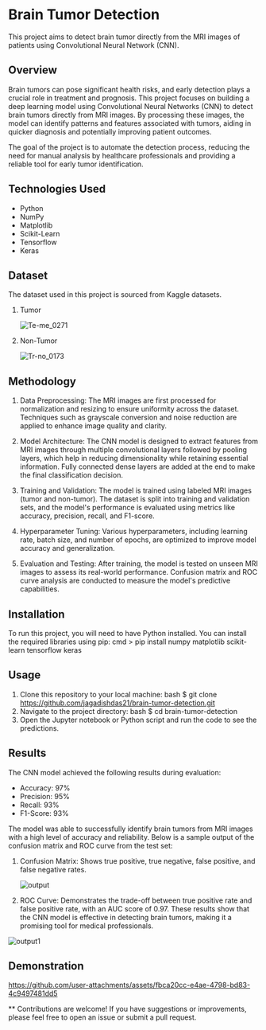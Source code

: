 # Brain Tumor Detection
This project aims to detect brain tumor directly from the MRI images of patients using Convolutional Neural Network (CNN).

## Overview
Brain tumors can pose significant health risks, and early detection plays a crucial role in treatment and prognosis. This project focuses on building a deep learning model using Convolutional Neural Networks (CNN) to detect brain tumors directly from MRI images. By processing these images, the model can identify patterns and features associated with tumors, aiding in quicker diagnosis and potentially improving patient outcomes.

The goal of the project is to automate the detection process, reducing the need for manual analysis by healthcare professionals and providing a reliable tool for early tumor identification.

## Technologies Used
- Python
- NumPy
- Matplotlib
- Scikit-Learn
- Tensorflow
- Keras

## Dataset
The dataset used in this project is sourced from Kaggle datasets.

1. Tumor
   
   ![Te-me_0271](https://github.com/user-attachments/assets/52502769-b84b-4042-9088-cde653b78b52)

2. Non-Tumor
   
   ![Tr-no_0173](https://github.com/user-attachments/assets/29217b9a-b2fc-484f-9fa0-b3d386f98f9a)

## Methodology
1. Data Preprocessing: The MRI images are first processed for normalization and resizing to ensure uniformity across the dataset. Techniques such as grayscale conversion and noise reduction are applied to enhance image quality and clarity.

2. Model Architecture: The CNN model is designed to extract features from MRI images through multiple convolutional layers followed by pooling layers, which help in reducing dimensionality while retaining essential information. Fully connected dense layers are added at the end to make the final classification decision.

3. Training and Validation: The model is trained using labeled MRI images (tumor and non-tumor). The dataset is split into training and validation sets, and the model's performance is evaluated using metrics like accuracy, precision, recall, and F1-score.

4. Hyperparameter Tuning: Various hyperparameters, including learning rate, batch size, and number of epochs, are optimized to improve model accuracy and generalization.

5. Evaluation and Testing: After training, the model is tested on unseen MRI images to assess its real-world performance. Confusion matrix and ROC curve analysis are conducted to measure the model's predictive capabilities.

## Installation
To run this project, you will need to have Python installed. You can install the required libraries using pip: cmd > pip install numpy matplotlib scikit-learn tensorflow keras

## Usage
1. Clone this repository to your local machine:
bash $ git clone https://github.com/jagadishdas21/brain-tumor-detection.git
3. Navigate to the project directory:
bash $ cd brain-tumor-detection
5. Open the Jupyter notebook or Python script and run the code to see the predictions.

## Results
The CNN model achieved the following results during evaluation:
- Accuracy: 97%
- Precision: 95%
- Recall: 93%
- F1-Score: 93%

The model was able to successfully identify brain tumors from MRI images with a high level of accuracy and reliability. Below is a sample output of the confusion matrix and ROC curve from the test set:

1. Confusion Matrix: Shows true positive, true negative, false positive, and false negative rates.
   
   ![output](https://github.com/user-attachments/assets/3c9e5501-7a87-41d0-a06e-aa90e3eb33e9)

3. ROC Curve: Demonstrates the trade-off between true positive rate and false positive rate, with an AUC score of 0.97.
These results show that the CNN model is effective in detecting brain tumors, making it a promising tool for medical professionals.

![output1](https://github.com/user-attachments/assets/f7460fc0-acc1-4462-bd21-78478c063ea4)

## Demonstration
https://github.com/user-attachments/assets/fbca20cc-e4ae-4798-bd83-4c9497481dd5

** Contributions are welcome! If you have suggestions or improvements, please feel free to open an issue or submit a pull request.
